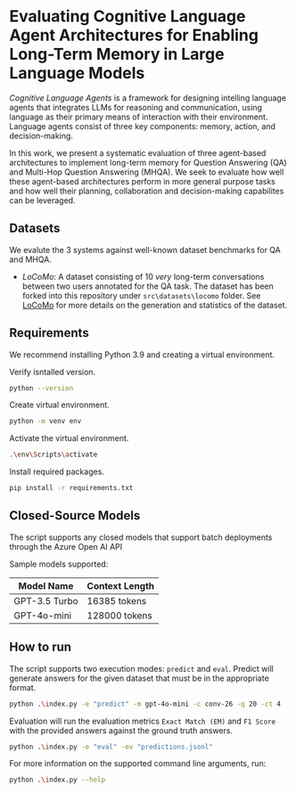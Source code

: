 # Evaluating Cognitive Language Agent Architectures for Enabling Long-Term Memory in Large Language Models

_Cognitive Language Agents_ is a framework for designing intelling language agents that integrates LLMs for reasoning and communication, using language as their primary means of interaction with their environment. Language agents consist of three key components: memory, action, and decision-making.

In this work, we present a systematic evaluation of three agent-based architectures to implement long-term memory for Question Answering (QA) and Multi-Hop Question Answering (MHQA). We seek to evaluate how well these agent-based architectures perform in more general purpose tasks and how well their planning, collaboration and decision-making capabilites can be leveraged.

## Datasets

We evalute the 3 systems against well-known dataset benchmarks for QA and MHQA.

- _LoCoMo_: A dataset consisting of 10 _very_ long-term conversations between two users annotated for the QA task. The dataset has been forked into this repository under `src\datasets\locomo` folder. See [LoCoMo](https://github.com/snap-research/locomo) for more details on the generation and statistics of the dataset.

## Requirements

We recommend installing Python 3.9 and creating a virtual environment.

Verify isntalled version.

```bash
python --version
```

Create virtual environment.

```bash
python -m venv env
```

Activate the virtual environment.

```bash
.\env\Scripts\activate
```

Install required packages.

```bash
pip install -r requirements.txt
```

## Closed-Source Models

The script supports any closed models that support batch deployments through the Azure Open AI API

Sample models supported:

| Model Name      | Context Length |
|-----------------|----------------|
| GPT-3.5 Turbo   | 16385 tokens   |
| GPT-4o-mini     | 128000 tokens  |

## How to run

The script supports two execution modes: `predict` and `eval`. Predict will generate answers for the given dataset that must be in the appropriate format.

```sh
python .\index.py -e "predict" -m gpt-4o-mini -c conv-26 -q 20 -ct 4
```

Evaluation will run the evaluation metrics `Exact Match (EM)` and `F1 Score` with the provided answers against the ground truth answers.

```sh
python .\index.py -e "eval" -ev "predictions.jsonl"
```

For more information on the supported command line arguments, run:

```sh
python .\index.py --help
```
